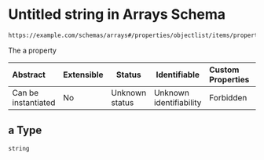 # Untitled string in Arrays Schema

```txt
https://example.com/schemas/arrays#/properties/objectlist/items/properties/a
```

The a property


| Abstract            | Extensible | Status         | Identifiable            | Custom Properties | Additional Properties | Access Restrictions | Defined In                                                                             |
| :------------------ | ---------- | -------------- | ----------------------- | :---------------- | --------------------- | ------------------- | -------------------------------------------------------------------------------------- |
| Can be instantiated | No         | Unknown status | Unknown identifiability | Forbidden         | Allowed               | none                | [arrays.schema.json\*](../generated-schemas/arrays.schema.json "open original schema") |

## a Type

`string`
